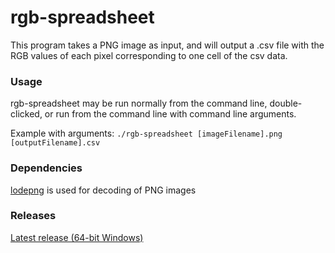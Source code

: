 # rgb-spreadsheet

This program takes a PNG image as input, and will output a .csv file with the RGB values of each pixel corresponding to one cell
of the csv data.

### Usage
rgb-spreadsheet may be run normally from the command line, double-clicked, or run from the command line with command line arguments.

Example with arguments: `./rgb-spreadsheet [imageFilename].png [outputFilename].csv`



### Dependencies
[lodepng](http://lodev.org/lodepng/) is used for decoding of PNG images



### Releases
[Latest release (64-bit Windows)](https://github.com/Wolverine1621/rgb-spreadsheet/releases/latest)
